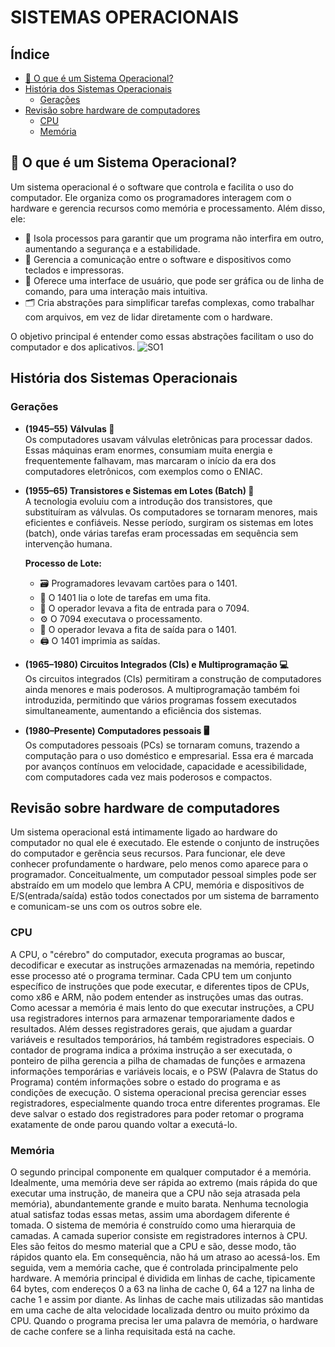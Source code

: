 # SISTEMAS OPERACIONAIS

## Índice
- [🌟 O que é um Sistema Operacional?](#o-que-é-um-sistema-operacional)
- [História dos Sistemas Operacionais](#história-dos-sistemas-operacionais)
  - [Gerações](#gera%C3%A7%C3%B5es)
- [Revisão sobre hardware de computadores](#revisão-sobre-hardware-de-computadores)
  - [CPU](#cpu)
  - [Memória](#memória)

## 🌟 O que é um Sistema Operacional?
Um sistema operacional é o software que controla e facilita o uso do computador. Ele organiza como os programadores interagem com o hardware e gerencia recursos como memória e processamento. Além disso, ele:
- 🚀 Isola processos para garantir que um programa não interfira em outro, aumentando a segurança e a estabilidade.
- 💬 Gerencia a comunicação entre o software e dispositivos como teclados e impressoras.
- 🎨 Oferece uma interface de usuário, que pode ser gráfica ou de linha de comando, para uma interação mais intuitiva.
- 🗂️ Cria abstrações para simplificar tarefas complexas, como trabalhar com arquivos, em vez de lidar diretamente com o hardware.

O objetivo principal é entender como essas abstrações facilitam o uso do computador e dos aplicativos.
![SO1](https://github.com/user-attachments/assets/81cf03cc-6e96-4a73-9155-dfebb961c7d2)

## História dos Sistemas Operacionais

### Gerações
- **(1945–55) Válvulas 🔲**  
Os computadores usavam válvulas eletrônicas para processar dados. Essas máquinas eram enormes, consumiam muita energia e frequentemente falhavam, mas marcaram o início da era dos computadores eletrônicos, com exemplos como o ENIAC.

- **(1955–65) Transistores e Sistemas em Lotes (Batch) 💾**  
A tecnologia evoluiu com a introdução dos transistores, que substituíram as válvulas. Os computadores se tornaram menores, mais eficientes e confiáveis. Nesse período, surgiram os sistemas em lotes (batch), onde várias tarefas eram processadas em sequência sem intervenção humana.

  **Processo de Lote:**
  - 🗃️ Programadores levavam cartões para o 1401.
  - 📜 O 1401 lia o lote de tarefas em uma fita.
  - 🚚 O operador levava a fita de entrada para o 7094.
  - ⚙️ O 7094 executava o processamento.
  - 🚚 O operador levava a fita de saída para o 1401.
  - 🖨️ O 1401 imprimia as saídas.

- **(1965–1980) Circuitos Integrados (CIs) e Multiprogramação 💻**  
Os circuitos integrados (CIs) permitiram a construção de computadores ainda menores e mais poderosos. A multiprogramação também foi introduzida, permitindo que vários programas fossem executados simultaneamente, aumentando a eficiência dos sistemas.

- **(1980–Presente) Computadores pessoais 🖥️**  
Os computadores pessoais (PCs) se tornaram comuns, trazendo a computação para o uso doméstico e empresarial. Essa era é marcada por avanços contínuos em velocidade, capacidade e acessibilidade, com computadores cada vez mais poderosos e compactos.

## Revisão sobre hardware de computadores

Um sistema operacional está intimamente ligado ao hardware do computador no qual ele é executado. Ele estende o conjunto de instruções do computador e gerência seus recursos. Para funcionar, ele deve conhecer profundamente o hardware, pelo menos como aparece para o programador. Conceitualmente, um computador pessoal simples pode ser abstraído em um modelo que lembra A CPU, memória e dispositivos de E/S(entrada/saída) estão todos conectados por um sistema de barramento e comunicam-se uns com os outros sobre ele.


### CPU
A CPU, o "cérebro" do computador, executa programas ao buscar, decodificar e executar as instruções armazenadas na memória, repetindo esse processo até o programa terminar. Cada CPU tem um conjunto específico de instruções que pode executar, e diferentes tipos de CPUs, como x86 e ARM, não podem entender as instruções umas das outras. Como acessar a memória é mais lento do que executar instruções, a CPU usa registradores internos para armazenar temporariamente dados e resultados. Além desses registradores gerais, que ajudam a guardar variáveis e resultados temporários, há também registradores especiais. O contador de programa indica a próxima instrução a ser executada, o ponteiro de pilha gerencia a pilha de chamadas de funções e armazena informações temporárias e variáveis locais, e o PSW (Palavra de Status do Programa) contém informações sobre o estado do programa e as condições de execução. O sistema operacional precisa gerenciar esses registradores, especialmente quando troca entre diferentes programas. Ele deve salvar o estado dos registradores para poder retomar o programa exatamente de onde parou quando voltar a executá-lo.

### Memória
O segundo principal componente em qualquer computador é a memória. Idealmente, uma memória deve ser rápida ao extremo (mais rápida do que executar uma instrução, de maneira que a CPU não seja atrasada pela memória), abundantemente grande e muito barata. Nenhuma tecnologia atual satisfaz todas essas metas, assim uma abordagem diferente é tomada. O sistema de memória é construído como uma hierarquia de camadas. A camada superior consiste em registradores internos à CPU. Eles são feitos do mesmo material que a CPU e são, desse modo, tão rápidos quanto ela. Em consequência, não há um atraso ao acessá-los. Em seguida, vem a memória cache, que é controlada principalmente pelo hardware. A memória principal é dividida em linhas de cache, tipicamente 64 bytes, com endereços 0 a 63 na linha de cache 0, 64 a 127 na linha de cache 1 e assim por diante. As linhas de cache mais utilizadas são mantidas em uma cache de alta velocidade localizada dentro ou muito próximo da CPU. Quando o programa precisa ler uma palavra de memória, o hardware de cache confere se a linha requisitada está na cache.
